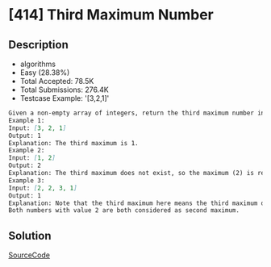 # [414] Third Maximum Number

## Description

* algorithms
* Easy (28.38%)
* Total Accepted:    78.5K
* Total Submissions: 276.4K
* Testcase Example:  '[3,2,1]'

```md
Given a non-empty array of integers, return the third maximum number in this array. If it does not exist, return the maximum number. The time complexity must be in O(n).
Example 1:
Input: [3, 2, 1]
Output: 1
Explanation: The third maximum is 1.
Example 2:
Input: [1, 2]
Output: 2
Explanation: The third maximum does not exist, so the maximum (2) is returned instead.
Example 3:
Input: [2, 2, 3, 1]
Output: 1
Explanation: Note that the third maximum here means the third maximum distinct number.
Both numbers with value 2 are both considered as second maximum.

```

## Solution

[SourceCode](./solution.js)